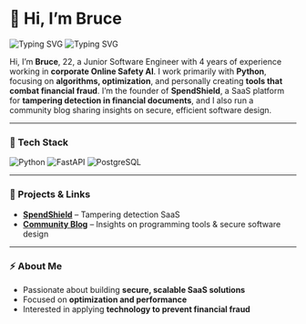# 👋 Hi, I’m Bruce

![Typing SVG](https://readme-typing-svg.herokuapp.com?font=Fira+Code&size=22&duration=4000&pause=1000&color=FFFFFF&width=400&lines=Junior+Software+Engineer.&repeat=false)
![Typing SVG](https://readme-typing-svg.herokuapp.com?font=Fira+Code&size=16&duration=4000&pause=500&color=FFFFFF&width=800&lines=Algorithm+Optimization+•+Combating+Corporate+Financial+Fraud.&repeat=false)



Hi, I’m **Bruce**, 22, a Junior Software Engineer with 4 years of experience working in **corporate Online Safety AI**. I work primarily with **Python**, focusing on **algorithms, optimization**, and personally creating **tools that combat financial fraud**. I’m the founder of **SpendShield**, a SaaS platform for **tampering detection in financial documents**, and I also run a community blog sharing insights on secure, efficient software design.  

---

### 🔧 Tech Stack
![Python](https://img.shields.io/badge/Python-3776AB?style=for-the-badge&logo=python&logoColor=white) 
![FastAPI](https://img.shields.io/badge/FastAPI-005571?style=for-the-badge&logo=fastapi) 
![PostgreSQL](https://img.shields.io/badge/PostgreSQL-336791?style=for-the-badge&logo=postgresql&logoColor=white) 

---

### 📌 Projects & Links
- **[SpendShield](link-to-spendshield)** – Tampering detection SaaS  
- **[Community Blog](link-to-blog)** – Insights on programming tools & secure software design  

---

### ⚡ About Me
- Passionate about building **secure, scalable SaaS solutions**  
- Focused on **optimization and performance**  
- Interested in applying **technology to prevent financial fraud**
